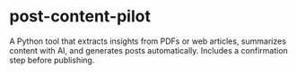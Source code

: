 # post-content-pilot
A Python tool that extracts insights from PDFs or web articles, summarizes content with AI, and generates posts automatically. Includes a confirmation step before publishing.
